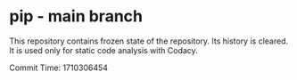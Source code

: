 # pip - main branch

This repository contains frozen state of the repository.
Its history is cleared. It is used only for static code
analysis with Codacy.

Commit Time: 1710306454